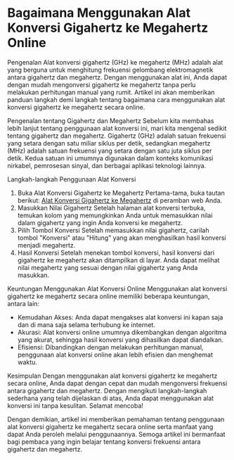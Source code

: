 Bagaimana Menggunakan Alat Konversi Gigahertz ke Megahertz Online
=================================================================

Pengenalan Alat konversi gigahertz (GHz) ke megahertz (MHz) adalah alat yang berguna untuk menghitung frekuensi gelombang elektromagnetik antara gigahertz dan megahertz. Dengan menggunakan alat ini, Anda dapat dengan mudah mengonversi gigahertz ke megahertz tanpa perlu melakukan perhitungan manual yang rumit. Artikel ini akan memberikan panduan langkah demi langkah tentang bagaimana cara menggunakan alat konversi gigahertz ke megahertz secara online.

Pengenalan tentang Gigahertz dan Megahertz Sebelum kita membahas lebih lanjut tentang penggunaan alat konversi ini, mari kita mengenal sedikit tentang gigahertz dan megahertz. Gigahertz (GHz) adalah satuan frekuensi yang setara dengan satu miliar siklus per detik, sedangkan megahertz (MHz) adalah satuan frekuensi yang setara dengan satu juta siklus per detik. Kedua satuan ini umumnya digunakan dalam konteks komunikasi nirkabel, pemrosesan sinyal, dan berbagai aplikasi teknologi lainnya.

Langkah-langkah Penggunaan Alat Konversi

1. Buka Alat Konversi Gigahertz ke Megahertz Pertama-tama, buka tautan berikut: [Alat Konversi Gigahertz ke Megahertz](https://www.onlinecalculatorsfree.com/id/convert/gigahertz-to-megahertz.html) di peramban web Anda.
2. Masukkan Nilai Gigahertz Setelah halaman alat konversi terbuka, temukan kolom yang memungkinkan Anda untuk memasukkan nilai dalam gigahertz yang ingin Anda konversi ke megahertz.
3. Pilih Tombol Konversi Setelah memasukkan nilai gigahertz, carilah tombol "Konversi" atau "Hitung" yang akan menghasilkan hasil konversi menjadi megahertz.
4. Hasil Konversi Setelah menekan tombol konversi, hasil konversi dari gigahertz ke megahertz akan ditampilkan di layar. Anda dapat melihat nilai megahertz yang sesuai dengan nilai gigahertz yang Anda masukkan.

Keuntungan Menggunakan Alat Konversi Online Menggunakan alat konversi gigahertz ke megahertz secara online memiliki beberapa keuntungan, antara lain:

- Kemudahan Akses: Anda dapat mengakses alat konversi ini kapan saja dan di mana saja selama terhubung ke internet.
- Akurasi: Alat konversi online umumnya dikembangkan dengan algoritma yang akurat, sehingga hasil konversi yang dihasilkan dapat diandalkan.
- Efisiensi: Dibandingkan dengan melakukan perhitungan manual, penggunaan alat konversi online akan lebih efisien dan menghemat waktu.

Kesimpulan Dengan menggunakan alat konversi gigahertz ke megahertz secara online, Anda dapat dengan cepat dan mudah mengonversi frekuensi antara gigahertz dan megahertz. Dengan mengikuti langkah-langkah sederhana yang telah dijelaskan di atas, Anda dapat menggunakan alat konversi ini tanpa kesulitan. Selamat mencoba!

Dengan demikian, artikel ini memberikan pemahaman tentang penggunaan alat konversi gigahertz ke megahertz secara online serta manfaat yang dapat Anda peroleh melalui penggunaannya. Semoga artikel ini bermanfaat bagi pembaca yang ingin belajar tentang konversi frekuensi antara gigahertz dan megahertz.